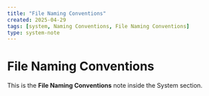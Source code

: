 ```yaml
---
title: "File Naming Conventions"
created: 2025-04-29
tags: [system, Naming Conventions, File Naming Conventions]
type: system-note
---
```


# File Naming Conventions

This is the **File Naming Conventions** note inside the System section.
